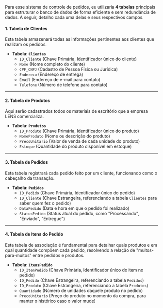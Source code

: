 Para esse sistema de controle de pedidos, eu utilizaria **4 tabelas** principais para estruturar o banco de dados de forma eficiente e sem redundância de dados. A seguir, detalho cada uma delas e seus respectivos campos.

#### **1. Tabela de Clientes**

Esta tabela armazenará todas as informações pertinentes aos clientes que realizam os pedidos.

* **Tabela: `Clientes`**
    * `ID_Cliente` (Chave Primária, Identificador único do cliente)
    * `Nome` (Nome completo do cliente)
    * `CPF_CNPJ` (Cadastro de Pessoa Física ou Jurídica)
    * `Endereco` (Endereço de entrega)
    * `Email` (Endereço de e-mail para contato)
    * `Telefone` (Número de telefone para contato)

---

#### **2. Tabela de Produtos**

Aqui serão cadastrados todos os materiais de escritório que a empresa LENS comercializa.

* **Tabela: `Produtos`**
    * `ID_Produto` (Chave Primária, Identificador único do produto)
    * `NomeProduto` (Nome ou descrição do produto)
    * `PrecoUnitario` (Valor de venda de cada unidade do produto)
    * `Estoque` (Quantidade do produto disponível em estoque)

---

#### **3. Tabela de Pedidos**

Esta tabela registrará cada pedido feito por um cliente, funcionando como o cabeçalho da transação.

* **Tabela: `Pedidos`**
    * `ID_Pedido` (Chave Primária, Identificador único do pedido)
    * `ID_Cliente` (Chave Estrangeira, referenciando a tabela `Clientes` para saber quem fez o pedido)
    * `DataPedido` (Data e hora em que o pedido foi realizado)
    * `StatusPedido` (Status atual do pedido, como "Processando", "Enviado", "Entregue")

---

#### **4. Tabela de Itens do Pedido**

Esta tabela de associação é fundamental para detalhar quais produtos e em qual quantidade compõem cada pedido, resolvendo a relação de "muitos-para-muitos" entre pedidos e produtos.

* **Tabela: `ItensPedido`**
    * `ID_ItemPedido` (Chave Primária, Identificador único do item no pedido)
    * `ID_Pedido` (Chave Estrangeira, referenciando a tabela `Pedidos`)
    * `ID_Produto` (Chave Estrangeira, referenciando a tabela `Produtos`)
    * `Quantidade` (Número de unidades daquele produto no pedido)
    * `PrecoUnitario` (Preço do produto no momento da compra, para manter o histórico caso o valor mude)